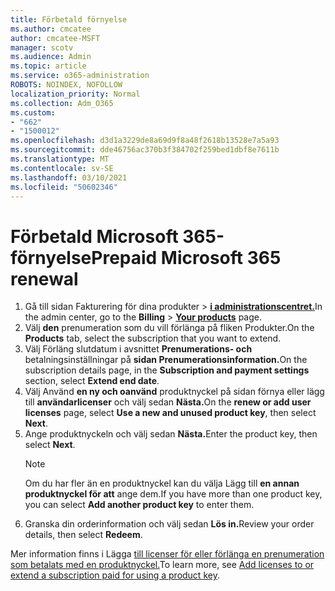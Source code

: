 ```yaml
---
title: Förbetald förnyelse
ms.author: cmcatee
author: cmcatee-MSFT
manager: scotv
ms.audience: Admin
ms.topic: article
ms.service: o365-administration
ROBOTS: NOINDEX, NOFOLLOW
localization_priority: Normal
ms.collection: Adm_O365
ms.custom:
- "662"
- "1500012"
ms.openlocfilehash: d3d1a3229de8a69d9f8a48f2618b13528e7a5a93
ms.sourcegitcommit: dde46756ac370b3f384702f259bed1dbf8e7611b
ms.translationtype: MT
ms.contentlocale: sv-SE
ms.lasthandoff: 03/10/2021
ms.locfileid: "50602346"
---
```

# <a name="prepaid-microsoft-365-renewal"></a><span data-ttu-id="36514-102">Förbetald Microsoft 365-förnyelse</span><span class="sxs-lookup"><span data-stu-id="36514-102">Prepaid Microsoft 365 renewal</span></span>

1. <span data-ttu-id="36514-103">Gå till sidan Fakturering  för dina produkter \> **[i administrationscentret.](https://go.microsoft.com/fwlink/p/?linkid=842054)**</span><span class="sxs-lookup"><span data-stu-id="36514-103">In the admin center, go to the **Billing** \> **[Your products](https://go.microsoft.com/fwlink/p/?linkid=842054)** page.</span></span>
2. <span data-ttu-id="36514-104">Välj **den** prenumeration som du vill förlänga på fliken Produkter.</span><span class="sxs-lookup"><span data-stu-id="36514-104">On the **Products** tab, select the subscription that you want to extend.</span></span>
3. <span data-ttu-id="36514-105">Välj Förläng slutdatum i avsnittet **Prenumerations- och** betalningsinställningar på **sidan Prenumerationsinformation.**</span><span class="sxs-lookup"><span data-stu-id="36514-105">On the subscription details page, in the **Subscription and payment settings** section, select **Extend end date**.</span></span>
4. <span data-ttu-id="36514-106">Välj Använd **en ny och oanvänd** produktnyckel på sidan förnya eller lägg till **användarlicenser** och välj sedan **Nästa.**</span><span class="sxs-lookup"><span data-stu-id="36514-106">On the **renew or add user licenses** page, select **Use a new and unused product key**, then select **Next**.</span></span>
5. <span data-ttu-id="36514-107">Ange produktnyckeln och välj sedan **Nästa.**</span><span class="sxs-lookup"><span data-stu-id="36514-107">Enter the product key, then select **Next**.</span></span>
    > [!NOTE]
    > <span data-ttu-id="36514-108">Om du har fler än en produktnyckel kan du välja Lägg till **en annan produktnyckel för att** ange dem.</span><span class="sxs-lookup"><span data-stu-id="36514-108">If you have more than one product key, you can select **Add another product key** to enter them.</span></span>
6. <span data-ttu-id="36514-109">Granska din orderinformation och välj sedan **Lös in.**</span><span class="sxs-lookup"><span data-stu-id="36514-109">Review your order details, then select **Redeem**.</span></span>

<span data-ttu-id="36514-110">Mer information finns i Lägga [till licenser för eller förlänga en prenumeration som betalats med en produktnyckel.](https://docs.microsoft.com/microsoft-365/commerce/licenses/add-licenses-using-product-key)</span><span class="sxs-lookup"><span data-stu-id="36514-110">To learn more, see [Add licenses to or extend a subscription paid for using a product key](https://docs.microsoft.com/microsoft-365/commerce/licenses/add-licenses-using-product-key).</span></span>